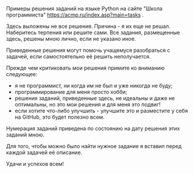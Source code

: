 Примеры решения заданий на языке Python на сайте "Школа программиста" https://acmp.ru/index.asp?main=tasks .

Здесь выложены не все решения. Причина - я их еще не решал. Наберитесь терпения или решите сами.
Все задания, размещенные здесь, решены мною лично, если не указано иное.

Приведенные решения могут помочь учащемуся разобраться с задачей, если самостоятельно её решить неполучается.

Прежде чем критиковать мои решения примите ко вниманию следующее:
- я не программист, ни когда им не был и уже никогда не буду;
- программирование для меня просто хобби;
- решения заданий, приведенные здесь, не идеальны и даже не оптимальны, но это мои решения и для меня это подвиг!
- если хотите что-либо улучшить - улучшите это и разместите у себя на GitHub, это будет полезно всем.

Нумерация заданий приведена по состоянию на дату решения этих заданий мною.

Для того, чтобы можно было найти нужное задание я вставил перед каждой задачей её описание.

Удачи и успехов всем!
